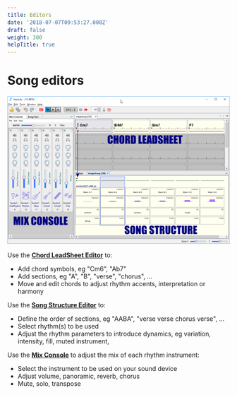 ```yaml
---
title: Editors
date: '2018-07-07T09:53:27.000Z'
draft: false
weight: 300
helpTitle: true
---
```


# Song editors

![](../../.gitbook/assets/jjazzlab-legende.png)

  Use the [**Chord LeadSheet Editor**](chord-lead-sheet.md) to:

* Add chord symbols, eg "Cm6", "Ab7"
* Add sections, eg "A", "B", "verse", "chorus", ...
* Move and edit chords to adjust rhythm accents, interpretation or harmony

Use the [**Song Structure Editor**](song-structure.md) to:

* Define the order of sections, eg "AABA", "verse verse chorus verse", ...
* Select rhythm\(s\) to be used 
* Adjust the rhythm parameters to introduce dynamics, eg variation, intensity, fill, muted instrument,

Use the [**Mix Console**](mix-console.md) to adjust the mix of each rhythm instrument:

* Select the instrument to be used on your sound device
* Adjust volume, panoramic, reverb, chorus 
* Mute, solo, transpose

